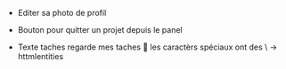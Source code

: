 - Editer sa photo de profil
- Bouton pour quitter un projet depuis le panel



- Texte taches
regarde mes taches :grimacing:
les caractèrs spéciaux ont des \ -> httmlentities
